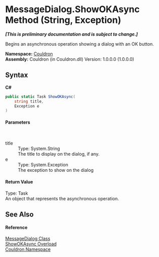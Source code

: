# MessageDialog.ShowOKAsync Method (String, Exception)
 _**\[This is preliminary documentation and is subject to change.\]**_

Begins an asynchronous operation showing a dialog with an OK button.

**Namespace:**&nbsp;<a href="N_Couldron">Couldron</a><br />**Assembly:**&nbsp;Couldron (in Couldron.dll) Version: 1.0.0.0 (1.0.0.0)

## Syntax

**C#**<br />
``` C#
public static Task ShowOKAsync(
	string title,
	Exception e
)
```


#### Parameters
&nbsp;<dl><dt>title</dt><dd>Type: System.String<br />The title to display on the dialog, if any.</dd><dt>e</dt><dd>Type: System.Exception<br />The exception to show on the dialog</dd></dl>

#### Return Value
Type: Task<br />An object that represents the asynchronous operation.

## See Also


#### Reference
<a href="T_Couldron_MessageDialog">MessageDialog Class</a><br /><a href="Overload_Couldron_MessageDialog_ShowOKAsync">ShowOKAsync Overload</a><br /><a href="N_Couldron">Couldron Namespace</a><br />